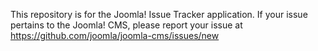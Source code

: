 This repository is for the Joomla! Issue Tracker application.  If your issue pertains to the Joomla! CMS, please report your issue at https://github.com/joomla/joomla-cms/issues/new
